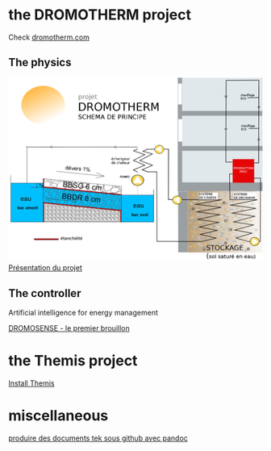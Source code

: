 

# the DROMOTHERM project

Check [dromotherm.com](http://www.dromotherm.com)

## The physics

![le principe](doc/dromotherm_b.png)
[Présentation du projet](doc/Clermont-co_Cerema_dromotherm.pdf)

## The controller
Artificial intelligence for energy management

[DROMOSENSE - le premier brouillon](doc/smart_grid_version_test_15_01_2017.pdf)

# the Themis project

[Install Themis](Themis/Note_install_Themis.md)

# miscellaneous

[produire des documents tek sous github avec pandoc](doc/pandoc_tek_producing.md)


